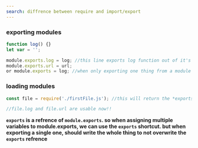 ```yaml
---
search: diffrence between require and import/export
---
```

### exporting modules
```js
function log() {}
let var = '';

module.exports.log = log; //this line exports log function out of it's own module
module.exports.url = url;
or module.exports = log; //when only exporting one thing from a module
```

### loading modules
```js
const file = require('./firstFile.js'); //this will return the *exports* of the mentioned module

//file.log and file.url are usable now!!
```
**`exports` is a refrence of `module.exports`. so when assigning multiple variables to module.exports, we can use the `exports` shortcut. but when exporting a single one, should write the whole thing to not overwrite the `exports` refrence**


